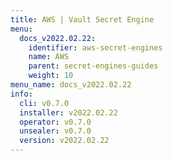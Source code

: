 ```yaml
---
title: AWS | Vault Secret Engine
menu:
  docs_v2022.02.22:
    identifier: aws-secret-engines
    name: AWS
    parent: secret-engines-guides
    weight: 10
menu_name: docs_v2022.02.22
info:
  cli: v0.7.0
  installer: v2022.02.22
  operator: v0.7.0
  unsealer: v0.7.0
  version: v2022.02.22
---
```


